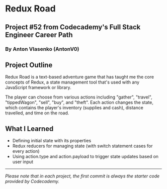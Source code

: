 # Redux Road
## Project #52 from Codecademy's Full Stack Engineer Career Path
### By Anton Vlasenko (AntonV0)  
## Project Outline
Redux Road is a text-based adventure game that has taught me the core concepts of Redux, a state management tool that's used with any JavaScript framework or library.

The player can choose from various actions including "gather", "travel", "tippedWagon", "sell", "buy", and "theft". Each action changes the state, which contains the player's inventory (supplies and cash), distance travelled, and time on the road.
## What I Learned
  - Defining initial state with its properties
  - Redux reducers for managing state (with switch statement cases for every action)
  - Using action.type and action.payload to trigger state updates based on user input
***
*Please note that in each project, the first commit is always the starter code provided by Codecademy.*
